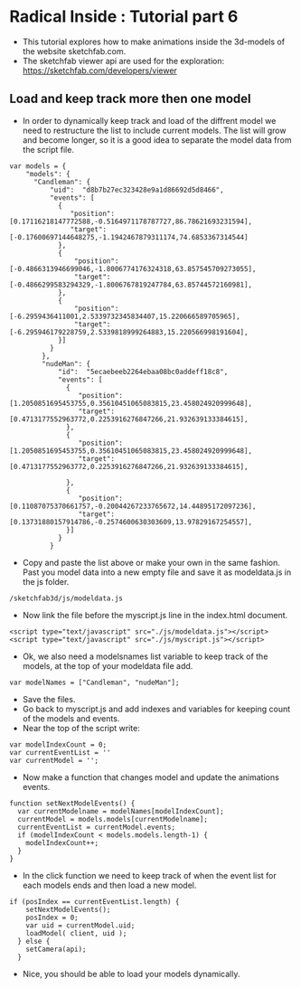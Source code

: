 # Radical Inside : Tutorial part 6

- This tutorial explores how to make animations inside the 3d-models of the website sketchfab.com.
- The sketchfab viewer api are used for the exploration: https://sketchfab.com/developers/viewer

##  Load and keep track more then one model
-  In order to dynamically keep track and load of the diffrent model we need to restructure the list to include current models. The list will grow and  become longer, so it is a good idea to separate the model data from the script file. 
```
var models = {
    "models": {
      "Candleman": {
          "uid":  "d8b7b27ec323428e9a1d86692d5d8466",
          "events": [
            {
               "position": [0.17116218147772588,-0.5164971178787727,86.78621693231594],
               "target": [-0.17600697144648275,-1.1942467879311174,74.6853367314544]
            },
            {
                "position": [-0.4866313946699046,-1.8006774176324318,63.857545709273055],
                "target": [-0.4866299583294329,-1.8006767819247784,63.85744572160981],
            },
            {
                "position": [-6.2959436411001,2.5339732345834407,15.220666589705965],
                "target": [-6.295946179228759,2.5339818999264883,15.220566998191604],
            }]
          }
        },
        "nudeMan": {
            "id":  "5ecaebeeb2264ebaa08bc0addeff18c8",
            "events": [
              {
                 "position": [1.2050851695453755,0.35610451065083815,23.458024920999648],
                 "target": [0.4713177552963772,0.2253916276847266,21.932639133384615],
              },
              {
                 "position": [1.2050851695453755,0.35610451065083815,23.458024920999648],
                 "target": [0.4713177552963772,0.2253916276847266,21.932639133384615],
                
              },
              {
                 "position": [0.11087075370661757,-0.20044267233765672,14.44895172097236],
                 "target": [0.13731880157914786,-0.2574600630303609,13.97829167254557],     
              }]
            }
          }
```
- Copy and paste the list above or make your own in the same fashion. Past you model data into a new empty file and save it as modeldata.js in the js folder. 
```
/sketchfab3d/js/modeldata.js
```
- Now link the file before the myscript.js line in the index.html document. 
```
<script type="text/javascript" src="./js/modeldata.js"></script>
<script type="text/javascript" src="./js/myscript.js"></script>
```
- Ok, we also need a modelsnames list variable to keep track of the models, at the top of your modeldata file add. 
```
var modelNames = ["Candleman", "nudeMan"];
```
- Save the files. 
- Go back to myscript.js and add indexes and variables for keeping count of the models and events. 
- Near the top of the script write: 
```
var modelIndexCount = 0;
var currentEventList = ''
var currentModel = ''; 
```
- Now make a function that changes model and update the animations events. 
```
function setNextModelEvents() {
  var currentModelname = modelNames[modelIndexCount];
  currentModel = models.models[currentModelname];
  currentEventList = currentModel.events;
  if (modelIndexCount < models.models.length-1) {
    modelIndexCount++;
  }
}
```
-  In the click function we need to keep track of when the event list for each models ends and then load a new model. 
```
if (posIndex == currentEventList.length) {
    setNextModelEvents();
    posIndex = 0;
    var uid = currentModel.uid;
    loadModel( client, uid );
  } else {
    setCamera(api);
  }
```
- Nice, you should be able to load your models dynamically.
